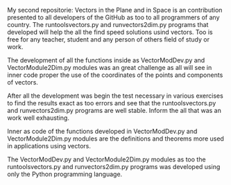My second repositorie: Vectors in the Plane and in Space is an contribution presented to all developers of the GitHub as too to all programmers of any country. The runtoolsvectors.py and runvectors2dim.py programs that developed will help the all the find speed solutions usind vectors. Too is free for any teacher, student and any person of others field of study or work.

The development of all the functions inside as VectorModDev.py and VectorModule2Dim.py modules was an great challenge as all will see in inner code proper the use of the coordinates of the points and components of vectors. 

After all the development was begin the test necessary in various exercises to find the results exact as too errors and see that the runtoolsvectors.py and runvectors2dim.py programs are well stable. Inform the all that was an work well exhausting. 

Inner as code of the functions developed in VectorModDev.py and VectorModule2Dim.py modules are the definitions and theorems more used in applications using vectors. 

The VectorModDev.py and VectorModule2Dim.py modules as too the runtoolsvectors.py and runvectors2dim.py programs was developed using only the Python programming language. 
